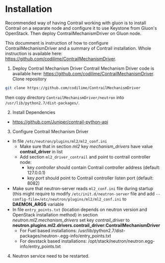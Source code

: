 Installation
============

Recommended way of having Contrail working with gluon is to install Contrail
on a separate node and configure it to use Keystone from Gluon's OpenStack.
Then deploy ContrailMechanismDriver on Gluon node.

This documment is instruction of how to configure ContrailMechanismDriver and
a summary of Contrail installation. Whole instruction is available here:
https://github.com/codilime/ContrailMechanismDriver.

1. Deploy Contrail Mechanism Driver
Contrail Mechanism Driver code is available here:
https://github.com/codilime/ContrailMechanismDriver.  Clone repository 
```sh
git clone https://github.com/codilime/ContrailMechanismDriver
```
then copy directory `ContrailMechanismDriver/neutron` into `/usr/lib/python2.7/dist-packages/`.

2. Install Dependencies
* https://github.com/Juniper/contrail-python-api

3. Configure Contrail Mechanism Driver
  * In file `/etc/neutron/plugins/ml2/ml2_conf.ini`
    * Make sure that in section *ml2* key *mechanism_drivers* have value **contrail_driver** in list
    * Add section `ml2_driver_contrail` and point to contrail controller node:
      - key *controller* should contain Contrail controller address (default: 127.0.0.1)
      - key *port* should point to Contrail controller listen port (default: 8082)
  * Make sure that neutron-server reads `ml2_conf.ini` file during startup
    (this might require to modify `/etc/init.d/neutron-server` file and add
    `--config-file=/etc/neutron/plugins/ml2/ml2_conf.ini` to **DAEMON_ARGS**
    variable
  * In file `entry_points.txt` (location depends on neutron version and
    OpenStack installation method) in section *neutron.ml2.mechanism_drivers*
    set key *contrail_driver* to
    **neutron.plugins.ml2.drivers.contrail_driver:ContrailMechanismDriver**
    * For Fuel based installations: /usr/lib/python2.7/dist-packages/neutron-<version>.egg-info/entry_points.txt
    * For devstack based installations: /opt/stack/neutron/neutron.egg-info/entry_points.txt
4. Neutron service need to be restarted.
